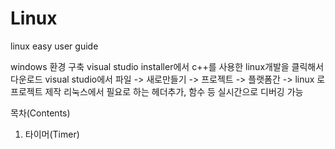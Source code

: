 # Linux
linux easy user guide

windows 환경 구축
  visual studio installer에서 c++를 사용한 linux개발을 클릭해서 다운로드
  visual studio에서 파일 -> 새로만들기 -> 프로젝트 -> 플랫폼간 -> linux 로 프로젝트 제작
  리눅스에서 필요로 하는 헤더추가, 함수 등 실시간으로 디버깅 가능

목차(Contents)

1. 타이머(Timer)

